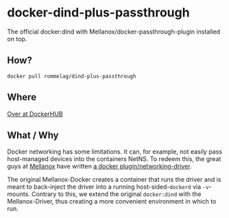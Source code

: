 # docker-dind-plus-passthrough
The official docker:dind with Mellanox/docker-passthrough-plugin installed on top.

## How?
```
docker pull rommelag/dind-plus-passthrough
```

## Where
[Over at DockerHUB](https://hub.docker.com/r/rommelag/dind-plus-passthrough/)

## What / Why
Docker networking has some limitations. It can, for example, not easily pass host-managed devices into the containers NetNS. To redeem this, the great guys at [Mellanox](https://github.com/Mellanox) have written [a docker plugin/networking-driver](https://github.com/Mellanox/docker-passthrough-plugin).

The original Mellanox-Docker creates a container that runs the driver and is meant to back-inject the driver into a running host-sided-`dockerd` via `-v`-mounts. Contrary to this, we extend the original `docker:dind` with the Mellanox-Driver, thus creating a more convenient environment in which to run.
